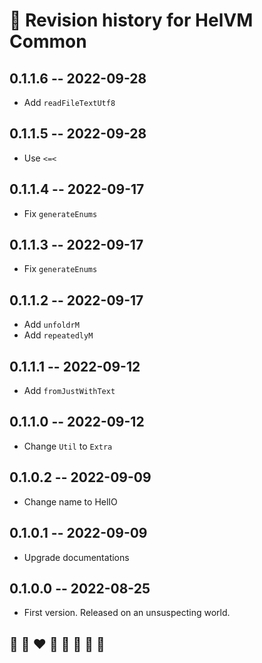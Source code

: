 # 📅 Revision history for HelVM Common

## 0.1.1.6 -- 2022-09-28

* Add `readFileTextUtf8`

## 0.1.1.5  -- 2022-09-28

* Use `<=<`

## 0.1.1.4  -- 2022-09-17

* Fix `generateEnums`

## 0.1.1.3  -- 2022-09-17

* Fix `generateEnums`

## 0.1.1.2  -- 2022-09-17

* Add `unfoldrM`
* Add `repeatedlyM`

## 0.1.1.1  -- 2022-09-12

* Add `fromJustWithText`

## 0.1.1.0  -- 2022-09-12

* Change `Util` to `Extra`

## 0.1.0.2  -- 2022-09-09

* Change name to HelIO

## 0.1.0.1  -- 2022-09-09

* Upgrade documentations

## 0.1.0.0  -- 2022-08-25

* First version. Released on an unsuspecting world.

## 🦄 🌈 ❤️ 💛 💚 💙 🤍 🖤

